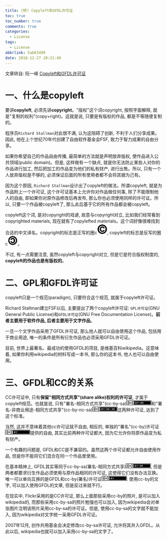 ```yaml
---
title: (转) Copyleft和GFDL许可证
toc: true
toc_number: true
comments: true
categories:
  - License
tags:
  - License
abbrlink: 5ab63499
date: 2018-12-27 20:21:49
---
```


文章转自: 阮一峰 [Copyleft和GFDL许可证](http://www.ruanyifeng.com/blog/2008/04/copyleft_and_gfdl.html)

# 一、什么是copyleft

要讲**copyleft**, 必须先讲**copyright**。"版权"这个词copyright, 按照字面解释, 就是"复制的权利"(copy+right)。这就是说, 只要是有版权的作品, 都是不等随便复制的。

<!-- more -->

程序员`Richard Stallman`对此很不满, 认为这阻碍了创新, 不利于人们分享成果。因此, 他在上个世纪70年代创建了自由软件基金会FSF, 致力于智力成果的自由分享。

如果你希望自己的作品自由传播, 最简单的方法就是声明放弃版权, 使作品进入公共领域(public domain)。但是, 这样做有一个缺点, 就是你无法防止某些人对你的作品进行加工, 然后把加工的作品变为他们的私有财产, 进行出售。所以, 只有一个人放弃版权是不够的, 必须保证后面的所有使用者都不会将其据为己有。

因为这个原因, `Richard Stallman`设计出了copyleft的做法。所谓copyleft, 就是为作品附上一个许可证, 这个许可证基本上允许你对作品做任何事, 除了不能限制他人的自由, 即如果你对原作品修改后再发布, 那么你也必须使用同样的许可证。所以, 只要一个作品被copyleft了, 那么此后基于它的所有作品都会被copyleft。

copyleft这个词, 是对copyright的戏谑, 故意与copyright对立, 比如我们经常看到copyrighted materials, 现在就有了copylefted materials。这个词好像很难找到合适的中文译名。copyright的标志是正写的圈c![](/images/bg2008042302.gif.png), copyleft的标志是反写的圈c![](/images/bg2008042303.gif.png)。

不过, 有一点需要注意, 虽然copyleft与copyright对立, 但是它是符合版权制度的, **copyleft的作品也是有版权的**。

# 二、GPL和GFDL许可证

copyleft只是一个规范(paradigm), 只要符合这个规范, 就属于copyleft许可证。

Richard Stallman建立FSF以后, 主要提出了两个copyleft许可证: `GPL许可证`(GNU General Public License)和`GFDL许可证`(GNU Free Documentation License)。**前者主要用于软件作品, 后者主要用于文字作品**。

一旦一个文字作品采用了GFDL许可证, 那么他人就可以自由使用这个作品, 包括用于商业用途, 唯一的条件是所有衍生作品也必须采用GFDL许可证。

目前, 世界上最著名、最成功的使用GFDL的项目, 是维基百科wikipedia。这意味着, 如果你利用wikipedia的材料写成一本书, 那么你的这本书, 他人也可以自由使用。

# 三、GFDL和CC的关系

CC许可证中, 只有**保留"相同方式共享"(share alike)权利的许可证**, 才属于copyleft规范。也就是说, 只有"署名-相同方式共享"(cc-by-sa)![](/images/Creative%20Commons%20License.png)和"署名-非商业用途-相同方式共享"(cc-by-nc-sa)![](/images/2018-12-27-20-28-06.png)这两种许可证, 达到了这个标准。

当然, 这并不意味着其他cc许可证就不自由, 相反的, 单独的"署名"(cc-by)许可证![](/images/2018-12-27-20-28-19.png)提供的自由, 其实比前两种许可证都大, 因为它允许你将原作品变为私有财产。

一个有趣的问题是, GFDL和CC是不兼容的。虽然这两个许可证都允许自由使用作品, 但是你不能将它们混合在同一个作品里使用。

在基本精神上, GFDL其实等同于cc-by-sa(署名-相同方式共享)![](/images/Creative%20Commons%20License.png), 但是两者都要求衍生作品必须使用与原作品相同的许可证, 这使得它们没有办法互换。唯一可以单向互换的是GFDL和cc-by(署名)许可证![](/images/2018-12-27-20-28-19.png): 使用cc-by的文字, 可以加入使用GFDL的文章, 但是反过来就不行。

在现实中, Flickr采用的是CC许可证, 那么上面那些采用cc-by的照片, 是可以加入wikipedia的, 而那些采用cc-by-sa的照片勉强也可以加入, 因为wikipedia会对单张图片注明该照片采用cc-by-sa的许可证。但是, 使用cc-by-sa的文字就不能加入, 因为wikipedia对文字统一采用GFDL许可证。

2007年12月, 创作共用基金会决定修改cc-by-sa许可证, 允许将其并入GFDL。从此以后, wikipedia也就可以加入采用cc-by-sa的文字了。